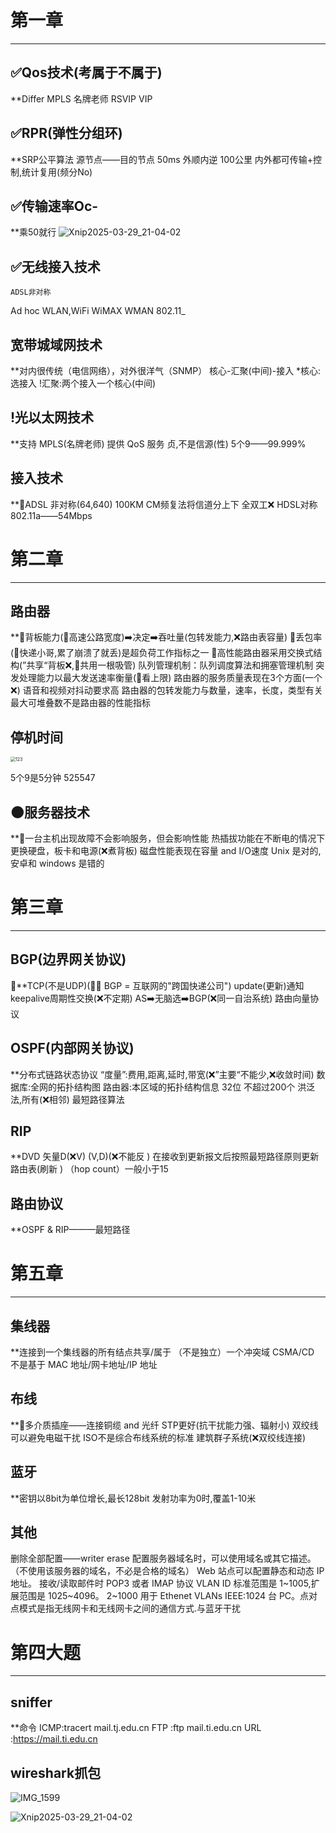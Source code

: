 
# 第一章
---
## ✅Qos技术(考属于不属于)
**Differ
MPLS  名牌老师
RSVIP  VIP

## ✅RPR(弹性分组环)
**SRP公平算法
源节点——目的节点
50ms
外顺内逆
100公里
内外都可传输+控制,统计复用(频分No)

## ✅传输速率Oc-
**乘50就行
![Xnip2025-03-29_21-04-02](./assets/Xnip2025-03-29_21-04-02.jpg)

## ✅无线接入技术
	ADSL非对称
Ad hoc
WLAN,WiFi
WiMAX
WMAN
802.11_


## 宽带城域网技术
**对内很传统（电信网络），对外很洋气（SNMP）
核心-汇聚(中间)-接入
	*核心: 选接入
	!汇聚:两个接入一个核心(中间)

## !光以太网技术
**支持 MPLS(名牌老师)
提供 QoS 服务
贞,不是信源(性)
5个9——99.999% 

## 接入技术
**🌟ADSL 非对称(64,640)
100KM
CM频复法将信道分上下
全双工❌
HDSL对称
802.11a——54Mbps

# 第二章
---
## 路由器
**🌟背板能力(🌰高速公路宽度)➡️决定➡️吞吐量(包转发能力,❌路由表容量)
🌟丢包率(🌰快递小哥,累了崩溃了就丢)是超负荷工作指标之一
🌟高性能路由器采用交换式结构(”共享“背板❌,🌰共用一根吸管) 
	队列管理机制：队列调度算法和拥塞管理机制
	突发处理能力以最大发送速率衡量(🌰看上限)
	路由器的服务质量表现在3个方面(一个❌)
	语音和视频对抖动要求高
	路由器的包转发能力与数量，速率，长度，类型有关
	最大可堆叠数不是路由器的性能指标

## 停机时间  
<img src="./assets/123.png" alt="123" style="zoom:50%;" />



5个9是5分钟
525547

## 🌑服务器技术
**🌟一台主机出现故障不会影响服务，但会影响性能
热插拔功能在不断电的情况下更换硬盘，板卡和电源(❌煮背板)
磁盘性能表现在容量 and I/O速度
Unix 是对的,安卓和 windows 是错的

# 第三章
---
## BGP(边界网关协议)
🌟**TCP(不是UDP)(🌰🌐 BGP = 互联网的"跨国快递公司")
update(更新)通知
keepalive周期性交换(❌不定期)
AS➡️无脑选➡️BGP(❌同一自治系统)
路由向量协议

## OSPF(内部网关协议)
**分布式链路状态协议
“度量”:费用,距离,延时,带宽(❌”主要“不能少,❌收敛时间)
数据库:全网的拓扑结构图
路由器:本区域的拓扑结构信息
32位
不超过200个 
洪泛法,所有(❌相邻)
最短路径算法

## RIP
**DVD
	矢量D(❌V)
	(V,D)(❌不能反 )
在接收到更新报文后按照最短路径原则更新路由表(刷新 )
（hop count）一般小于15
## 路由协议
**OSPF & RIP———最短路径

# 第五章
---
## 集线器
**连接到一个集线器的所有结点共享/属于 （不是独立）一个冲突域
CSMA/CD
不是基于 MAC 地址/网卡地址/IP 地址
## 布线
**🌟多介质插座——连接铜缆 and 光纤
STP更好(抗干扰能力强、辐射小)
双绞线可以避免电磁干扰
ISO不是综合布线系统的标准
建筑群子系统(❌双绞线连接)


## 蓝牙
**密钥以8bit为单位增长,最长128bit
发射功率为0时,覆盖1-10米
## 其他
删除全部配置——writer erase
配置服务器域名时，可以使用域名或其它描述。（不使用该服务器的域名，不必是合格的域名）
Web 站点可以配置静态和动态 IP 地址。
接收/读取邮件时 POP3 或者 IMAP 协议
VLAN ID 标准范围是 1~1005,扩展范围是 1025~4096。
2~1000 用于 Ethenet VLANs
IEEE:1024 台 PC。点对点模式是指无线网卡和无线网卡之间的通信方式.与蓝牙干扰

# 第四大题
---
## sniffer
**命令
	ICMP:tracert mail.tj.edu.cn 
	FTP :ftp mail.ti.edu.cn 
	URL :https://mail.ti.edu.cn
## wireshark抓包
![IMG_1599](./assets/IMG_1599.jpeg)





![Xnip2025-03-29_21-04-02](./assets/Xnip2025-03-29_21-04-02-8280692.jpg)